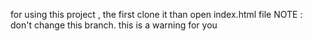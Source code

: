 for using this project , the first clone it than open index.html file 
NOTE : don't change this branch.
this is a warning for you

